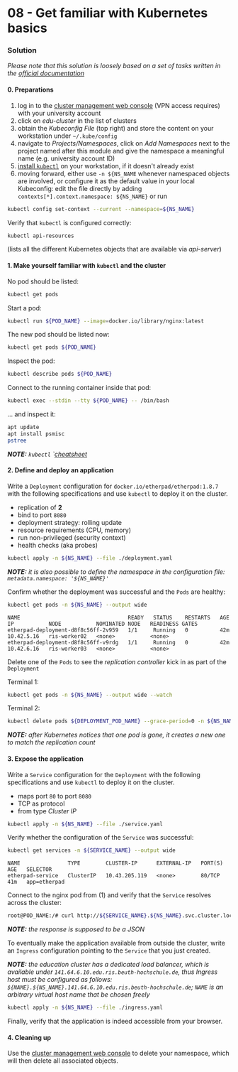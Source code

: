 08 - Get familiar with Kubernetes basics
========================================


### Solution

*Please note that this solution is loosely based on a set of tasks written in 
the [official documentation](https://kubernetes.io/docs/tasks/)*


#### 0. Preparations

1. log in to the [cluster management web console](https://rancher.ris.beuth-hochschule.de) (VPN access requires)
   with your university account 
2. click on *edu-cluster* in the list of clusters
3. obtain the *Kubeconfig File* (top right) and store the content on your workstation under `~/.kube/config`
4. navigate to *Projects/Namespaces*, click on *Add Namespaces* next to the project named after this module
   and give the namespace a meaningful name (e.g. university account ID)
5. [install `kubectl`](https://kubernetes.io/docs/tasks/tools/#kubectl) on your workstation, if it doesn't
   already exist
6. moving forward, either use `-n ${NS_NAME` whenever namespaced objects are involved, or configure it as the
   default value in your local Kubeconfig: edit the file directly by adding `contexts[*].context.namespace: ${NS_NAME}`
   or run

```bash
kubectl config set-context --current --namespace=${NS_NAME}
```

Verify that `kubectl` is configured correctly:

```bash
kubectl api-resources
```

(lists all the different Kubernetes objects that are available via *api-server*)


#### 1. Make yourself familiar with `kubectl` and the cluster

No pod should be listed:

```bash
kubectl get pods
```

Start a pod:

```bash
kubectl run ${POD_NAME} --image=docker.io/library/nginx:latest
```

The new pod should be listed now:

```bash
kubectl get pods ${POD_NAME}
```

Inspect the pod:

```bash
kubectl describe pods ${POD_NAME}
```

Connect to the running container inside that pod:

```bash
kubectl exec --stdin --tty ${POD_NAME} -- /bin/bash
```

... and inspect it:

```bash
apt update
apt install psmisc
pstree
```

*__NOTE:__ `kubectl` `[cheatsheet](https://kubernetes.io/docs/reference/kubectl/cheatsheet/)*


#### 2. Define and deploy an application

Write a `Deployment` configuration for `docker.io/etherpad/etherpad:1.8.7` with the 
following specifications and use `kubectl` to deploy it on the cluster.

* replication of __2__
* bind to port `8080`
* deployment strategy: rolling update
* resource requirements (CPU, memory)
* run non-privileged (security context)
* health checks (aka probes)

```bash
kubectl apply -n ${NS_NAME} --file ./deployment.yaml
```

*__NOTE:__ it is also possible to define the namespace in the configuration file: `metadata.namespace: '${NS_NAME}'`* 

Confirm whether the deployment was successful and the `Pods` are healthy:

```bash
kubectl get pods -n ${NS_NAME} --output wide
```
```
NAME                                  READY   STATUS    RESTARTS   AGE   IP           NODE           NOMINATED NODE   READINESS GATES
etherpad-deployment-d8f8c56ff-2v959   1/1     Running   0          42m   10.42.5.16   ris-worker02   <none>           <none>
etherpad-deployment-d8f8c56ff-v9rdg   1/1     Running   0          42m   10.42.6.16   ris-worker03   <none>           <none>
```

Delete one of the `Pods` to see the *replication controller* kick in as part of the `Deployment`

Terminal 1:
```bash
kubectl get pods -n ${NS_NAME} --output wide --watch
```
Terminal 2:
```bash
kubectl delete pods ${DEPLOYMENT_POD_NAME} --grace-period=0 -n ${NS_NAME}
```

*__NOTE:__ after Kubernetes notices that one pod is gone, it creates a new one to match the 
replication count*


#### 3. Expose the application

Write a `Service` configuration for the `Deployment` with the following specifications and
use `kubectl` to deploy it on the cluster.

* maps port `80` to port `8080`
* TCP as protocol
* from type *Cluster IP*

```bash
kubectl apply -n ${NS_NAME} --file ./service.yaml
```

Verify whether the configuration of the `Service` was successful:
 
```bash
kubectl get services -n ${SERVICE_NAME} --output wide
```
```
NAME               TYPE        CLUSTER-IP      EXTERNAL-IP   PORT(S)   AGE   SELECTOR
etherpad-service   ClusterIP   10.43.205.119   <none>        80/TCP    41m   app=etherpad
```

Connect to the nginx pod from (1) and verify that the `Service` resolves across the cluster:

```bash
root@POD_NAME:/# curl http://${SERVICE_NAME}.${NS_NAME}.svc.cluster.local/stats
```
*__NOTE:__ the response is supposed to be a JSON*

To eventually make the application available from outside the cluster, write an `Ingress` configuration 
pointing to the `Service` that you just created.

*__NOTE:__ the education cluster has a dedicated load balancer, which is available under
`141.64.6.10.edu.ris.beuth-hochschule.de`, thus Ingress host must be configured as follows: 
`${NAME}.${NS_NAME}.141.64.6.10.edu.ris.beuth-hochschule.de`; `NAME` is an arbitrary virtual
host name that be chosen freely*

```bash
kubectl apply -n ${NS_NAME} --file ./ingress.yaml
```

Finally, verify that the application is indeed accessible from your browser.


#### 4. Cleaning up

Use the [cluster management web console](https://rancher.ris.beuth-hochschule.de) to delete your namespace,
which will then delete all associated objects.
